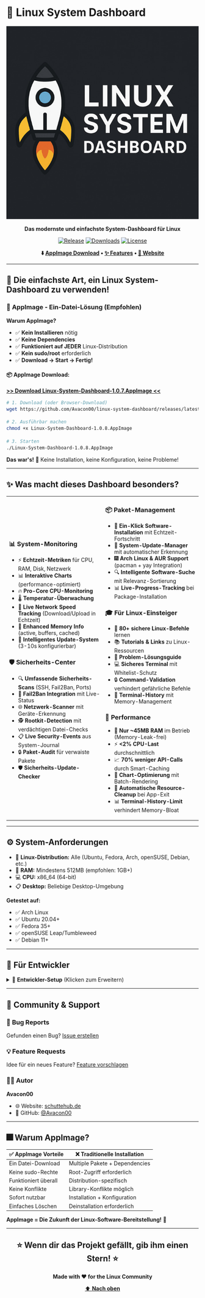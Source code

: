 # 🚀 Linux System Dashboard

<div align="center">

![Linux System Dashboard](assets/2f5c7803-01b0-4067-9a58-45a35d5fbfe0.jpg)

**Das modernste und einfachste System-Dashboard für Linux**

[![Release](https://img.shields.io/github/v/release/Avacon00/linux-system-dashboard)](https://github.com/Avacon00/linux-system-dashboard/releases/latest)
[![Downloads](https://img.shields.io/github/downloads/Avacon00/linux-system-dashboard/total)](https://github.com/Avacon00/linux-system-dashboard/releases)
[![License](https://img.shields.io/github/license/Avacon00/linux-system-dashboard)](LICENSE)

**⬇️ [AppImage Download](#-appimage-download) • [✨ Features](#-features) • [🚀 Website](https://schuttehub.de)**

</div>

---

## 🚀 **Die einfachste Art, ein Linux System-Dashboard zu verwenden!**

### 🎯 **AppImage - Ein-Datei-Lösung** (Empfohlen)

**Warum AppImage?**
- ✅ **Kein Installieren** nötig
- ✅ **Keine Dependencies** 
- ✅ **Funktioniert auf JEDER** Linux-Distribution
- ✅ **Kein sudo/root** erforderlich
- ✅ **Download → Start → Fertig!**

#### 📦 **AppImage Download:**

**[>> Download Linux-System-Dashboard-1.0.7.AppImage <<](https://github.com/Avacon00/linux-system-dashboard/releases/latest)**

```bash
# 1. Download (oder Browser-Download)
wget https://github.com/Avacon00/linux-system-dashboard/releases/latest/download/Linux-System-Dashboard-1.0.8.AppImage

# 2. Ausführbar machen
chmod +x Linux-System-Dashboard-1.0.8.AppImage

# 3. Starten
./Linux-System-Dashboard-1.0.8.AppImage
```

**Das war's!** 🎉 Keine Installation, keine Konfiguration, keine Probleme!

---

## ✨ **Was macht dieses Dashboard besonders?**

<table>
<tr>
<td width="50%">

### 📊 **System-Monitoring**
- ⚡ **Echtzeit-Metriken** für CPU, RAM, Disk, Netzwerk
- 📊 **Interaktive Charts** (performance-optimiert)
- 🔥 **Pro-Core CPU-Monitoring**
- 🌡️ **Temperatur-Überwachung**
- 📡 **Live Network Speed Tracking** (Download/Upload in Echtzeit)
- 💾 **Enhanced Memory Info** (active, buffers, cached)
- 🔄 **Intelligentes Update-System** (3-10s konfigurierbar)

### 🛡️ **Sicherheits-Center**
- 🔍 **Umfassende Sicherheits-Scans** (SSH, Fail2Ban, Ports)
- 🚫 **Fail2Ban Integration** mit Live-Status
- 🌐 **Netzwerk-Scanner** mit Geräte-Erkennung
- 🕵️ **Rootkit-Detection** mit verdächtigen Datei-Checks
- 📋 **Live Security-Events** aus System-Journal
- 🔒 **Paket-Audit** für verwaiste Pakete
- 🛡️ **Sicherheits-Update-Checker**

</td>
<td width="50%">

### 📦 **Paket-Management**
- 🎯 **Ein-Klick Software-Installation** mit Echtzeit-Fortschritt
- 🔄 **System-Update-Manager** mit automatischer Erkennung
- 🎆 **Arch Linux & AUR Support** (pacman + yay Integration)
- 🔍 **Intelligente Software-Suche** mit Relevanz-Sortierung
- 📊 **Live-Progress-Tracking** bei Package-Installation

### 🎓 **Für Linux-Einsteiger**
- 💫 **80+ sichere Linux-Befehle** lernen
- 📚 **Tutorials & Links** zu Linux-Ressourcen
- 🔧 **Problem-Lösungsguide**
- 💻 **Sicheres Terminal** mit Whitelist-Schutz
- 🔒 **Command-Validation** verhindert gefährliche Befehle
- 📜 **Terminal-History** mit Memory-Management

### 🚀 **Performance**
- 💾 **Nur ~45MB RAM** im Betrieb (Memory-Leak-frei)
- ⚡ **<2% CPU-Last** durchschnittlich
- 📈 **70% weniger API-Calls** durch Smart-Caching
- 🎯 **Chart-Optimierung** mit Batch-Rendering
- 🧹 **Automatische Resource-Cleanup** bei App-Exit
- 📊 **Terminal-History-Limit** verhindert Memory-Bloat

</td>
</tr>
</table>

---

## ⚙️ **System-Anforderungen**

- 🐧 **Linux-Distribution:** Alle (Ubuntu, Fedora, Arch, openSUSE, Debian, etc.)
- 💾 **RAM:** Mindestens 512MB (empfohlen: 1GB+)
- 💻 **CPU:** x86_64 (64-bit)
- 📋 **Desktop:** Beliebige Desktop-Umgebung

**Getestet auf:**
- ✅ Arch Linux
- ✅ Ubuntu 20.04+
- ✅ Fedora 35+
- ✅ openSUSE Leap/Tumbleweed
- ✅ Debian 11+

---

## 🚀 **Für Entwickler**

<details>
<summary>📝 <strong>Entwickler-Setup</strong> (Klicken zum Erweitern)</summary>

### Voraussetzungen
- **Node.js** >= 16.x
- **npm** >= 8.x
- **Electron** >= 28.x

### Setup
```bash
# Repository klonen
git clone https://github.com/Avacon00/linux-system-dashboard.git
cd linux-system-dashboard

# Dependencies installieren
npm install

# Development-Server starten
npm run dev

# AppImage bauen
npm run build-appimage

# Debian-Paket bauen
npm run build-deb
```

### Build-Befehle
```bash
npm run dev           # Development mit Hot-Reload
npm run build-appimage # AppImage erstellen
npm run build-deb      # .deb-Paket erstellen
npm run dist-linux     # Alle Linux-Formate
```

### Performance-Features
- ✅ **Smart Lazy Loading** - Tab-basierte Aktualisierung
- ✅ **Intelligent Caching** - 70% weniger API-Calls  
- ✅ **Chart-Optimierung** - Batch-Rendering mit RequestAnimationFrame
- ✅ **Memory-Management** - DocumentFragment-basierte DOM-Updates
- ✅ **Process-Throttling** - Konfigurierbare Update-Intervalle
- ✅ **Memory-Leak-Prevention** - Comprehensive Resource Cleanup
- ✅ **Terminal-History-Limiting** - Max 100 Lines für Performance
- ✅ **Toast-Notification-Stacking** - Efficient Message Management
- ✅ **Live Network Speed Monitoring** - 0.5s Updates ohne UI-Lag
- ✅ **Enhanced Memory Tracking** - Optimierte RAM-Anzeige

</details>

---

## 🤝 **Community & Support**

### 🐛 **Bug Reports**
Gefunden einen Bug? [Issue erstellen](https://github.com/Avacon00/linux-system-dashboard/issues/new)

### 💡 **Feature Requests**
Idee für ein neues Feature? [Feature vorschlagen](https://github.com/Avacon00/linux-system-dashboard/issues/new)

### 👨‍💻 **Autor**
**Avacon00**
- 🌐 Website: [schuttehub.de](https://schuttehub.de)
- 🐙 GitHub: [@Avacon00](https://github.com/Avacon00)

---

## 🎆 **Warum AppImage?**

| ✅ **AppImage Vorteile** | ❌ **Traditionelle Installation** |
|---------------------------|--------------------------------|
| Ein Datei-Download | Multiple Pakete + Dependencies |
| Keine sudo-Rechte | Root-Zugriff erforderlich |
| Funktioniert überall | Distribution-spezifisch |
| Keine Konflikte | Library-Konflikte möglich |
| Sofort nutzbar | Installation + Konfiguration |
| Einfaches Löschen | Deinstallation erforderlich |

**AppImage = Die Zukunft der Linux-Software-Bereitstellung!** 🚀

---

<div align="center">

## ⭐ **Wenn dir das Projekt gefällt, gib ihm einen Stern!** ⭐

**Made with ❤️ for the Linux Community**

[⬆️ **Nach oben**](#-linux-system-dashboard)

</div>


